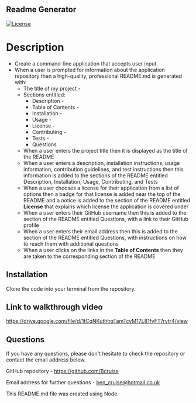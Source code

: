 ## Readme Generator

  [![License](https://img.shields.io/badge/License-Apache%202.0-blue.svg)](https://opensource.org/licenses/Apache-2.0)

  # Description

  * Create a command-line application that accepts user input.
  * When a user is prompted for information about the application repository then a high-quality, professional README.md is generated with:
    * The title of my project - 
    * Sections entitled:
      * Description - 
      * Table of Contents - 
      * Installation - 
      * Usage - 
      * License - 
      * Contributing - 
      * Tests -
      * Questions
    * When a user enters the project title then it is displayed as the title of the README
    * When a user enters a description, installation instructions, usage information, contribution guidelines, and test instructions then this information is added to the sections of the README entitled Description, Installation, Usage, Contributing, and Tests
    * When a user chooses a license for their application from a list of options then a badge for that license is added near the top of the README and a notice is added to the section of the README entitled **License** that explains which license the application is covered under
    * When a user enters their GitHub username then this is added to the section of the README entitled Questions, with a link to their GitHub profile
    * When a user enters their email address then this is added to the section of the README entitled Questions, with instructions on how to reach them with additional questions
    * When a user clicks on the links in the **Table of Contents** then they are taken to the corresponding section of the README

  ## Installation

  Clone the code into your terminal from the repository.

  ## Link to walkthrough video

  https://drive.google.com/file/d/1tCqNKuthhqTamTcvM17L81fvFT7rvtr4/view

  ## Questions

  If you have any questions, please don't hesitate to check the repository or contact the email address below.

  GitHub repository - https://github.com/Bcruise

  Email address for further questions - ben_cruise@hotmail.co.uk
  
  
  This README.md file was created using Node.

